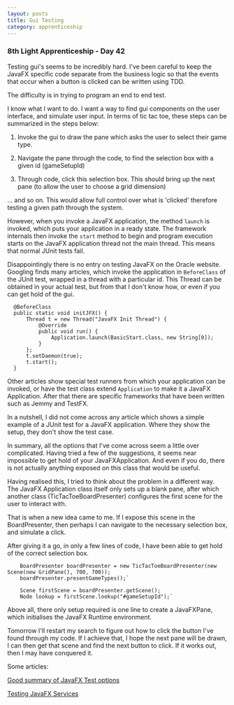 ```yaml
---
layout: posts
title: Gui Testing
category: apprenticeship
---
```

### 8th Light Apprenticeship - Day 42

Testing gui's seems to be incredibly hard. I've been careful to keep the JavaFX specific code separate from the business logic so that the events that occur when a button is clicked can be written using TDD.

<!--break--> 

The difficulty is in trying to program an end to end test. 

I know what I want to do. I want a way to find gui components on the user interface, and simulate user input. In terms of tic tac toe, these steps can be summarized in the steps below:

1. Invoke the gui to draw the pane which asks the user to select their game type. 

2. Navigate the pane through the code, to find the selection box with a given id (gameSetupId)

3. Through code, click this selection box. This should bring up the next pane (to allow the user to choose a grid dimension)

... and so on. This would allow full control over what is 'clicked' therefore testing a given path through the system.

However, when you invoke a JavaFX application, the method `launch` is invoked, which puts your application in a ready state. The framework internals then invoke the `start` method to begin and program execution starts on the JavaFX application thread not the main thread. This means that normal JUnit tests fail.

Disappointingly there is no entry on testing JavaFX on the Oracle website. Googling finds many articles, which invoke the application in `BeforeClass` of the JUnit test, wrapped in a thread with a particular id. This Thread can be obtained in your actual test, but from that I don't know how, or even if you can get hold of the gui. 

      @BeforeClass
      public static void initJFX() {
          Thread t = new Thread("JavaFX Init Thread") {
              @Override
              public void run() {
                  Application.launch(BasicStart.class, new String[0]);
              }
          };
          t.setDaemon(true);
          t.start();
      }


Other articles show special test runners from which your application can be invoked, or have the test class extend `Application` to make it a JavaFX Application. After that there are specific frameworks that have been written such as Jemmy and TestFX. 

In a nutshell, I did not come across any article which shows a simple example of a JUnit test for a JavaFX application. Where they show the setup, they don't show the test case.

In summary, all the options that I've come across seem a little over complicated. Having tried a few of the suggestions, it seems near impossible to get hold of your JavaFXApplication. And even if you do, there is not actually anything exposed on this class that would be useful. 

Having realised this, I tried to think about the problem in a different way. The JavaFX Application class itself only sets up a blank pane, after which another class (TicTacToeBoardPresenter) configures the first scene for the user to interact with. 

That is when a new idea came to me. If I expose this scene in the BoardPresenter, then perhaps I can navigate to the necessary selection box, and simulate a click.

After giving it a go, in only a few lines of code, I have been able to get hold of the correct selection box. 

        BoardPresenter boardPresenter = new TicTacToeBoardPresenter(new Scene(new GridPane(), 700, 700));
        boardPresenter.presentGameTypes();`
       
        Scene firstScene = boardPresenter.getScene();
        Node lookup = firstScene.lookup("#gameSetupId");`
        
Above all, there only setup required is one line to create a JavaFXPane, which initialises the JavaFX Runtime environment.

Tomorrow I'll restart my search to figure out how to click the button I've found through my code. If I achieve that, I hope the next pane will be drawn, I can then get that scene and find the next button to click. If it works out, then I may have conquered it.

Some articles:

[Good summary of JavaFX Test options](http://qaware.blogspot.co.uk/2015/03/gui-tests-for-javafx.html)

[Testing JavaFX Services](http://blog.buildpath.de/how-to-test-javafx-services/)
